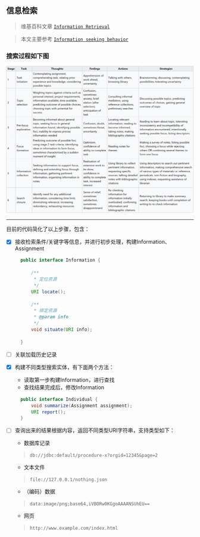 信息检索 
---
> 维基百科文章 [`Information Retrieval`](https://en.wikipedia.org/wiki/Information_retrieval)

> 本文主要参考 [`Information seeking behavior`](https://en.wikipedia.org/wiki/Information_seeking_behavior#Models)

### 搜索过程如下图
![isp](isb.png)

---
目前的代码简化了以上步骤，包含：
-[x] 接收检索条件/关键字等信息，并进行初步处理，构建Information、Assignment
    ~~~java
      public interface Information {
      
          /**
           * 定位资源
           */
          URI locate();
      
          /**
           * 绑定资源
           * @param info
           */
          void situate(URI info);
      
      }
    ~~~

-[ ] 关联加载历史记录
-[x] 构建不同类型搜索实体，有下面两个方法：
    * 读取第一步构建Information，进行查找
    * 查找结果完成后，修改Information
  ~~~java
    public interface Individual {
        void summarize(Assignment assignment);
        URI report();
    }
  ~~~

-[ ] 查询出来的结果根据内容，返回不同类型URI字符串，支持类型如下：
    * 数据库记录 
    > `db://jdbc:default/procedure-x?orgid=12345&page=2`
    * 文本文件
    > `file://127.0.0.1/nothing.json`
    * （编码）数据
    > `data:image/png;base64,iVBORw0KGgoAAAANSUhEU==`
    * 网页
    > `http://www.example.com/index.html`
    
 
  





